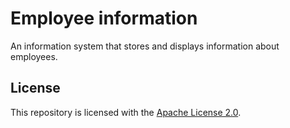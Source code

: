 # Employee information
An information system that stores and displays information about employees.

## License
This repository is licensed with the [Apache License 2.0](https://github.com/Dominik48N/employee-information/blob/master/LICENSE).
